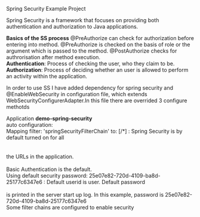 Spring Security  Example Project

   Spring Security is a framework that focuses on providing both authentication and authorization to Java applications.
   
   <b>Basics of the SS process</b>
   @PreAuthorize can check for authorization before entering into method. @PreAuthorize is checked on the basis of role 
   or the  argument which is passed to the method. @PostAuthorize checks for authrorisation after method execution.
   <br><b>Authentication</b>: Process of checking the user, who they claim to be.
   <br><b>Authorization</b>: Process of deciding whether an user is allowed to perform an activity within the application.
   
   
   In order to use SS I have added dependency for spring security and @EnableWebSecurity in configuration file,
   which extends WebSecurityConfigurerAdapter.In this file there are overrided 3 configure methotds
   
   Application <b>demo-spring-security</b> 
   <br>auto configuration:
       <br>Mapping filter: 'springSecurityFilterChain' to: [/*] : Spring Security is by default turned on for all 
       <br><br><br>the URLs in the application.
       <br><br>Basic Authentication is the default.
       <br>Using default security password: 25e07e82-720d-4109-ba8d-25177c6347e6 : Default userid is user. Default password
       <br><br>is printed in the server start up log. In this example, password is 25e07e82-720d-4109-ba8d-25177c6347e6
       <br>Some filter chains are configured to enable security

